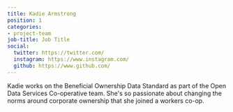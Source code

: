 ```yaml
---
title: Kadie Armstrong
position: 1
categories:
- project-team
job-title: Job Title
social:
  twitter: https://twitter.com/
  instagram: https://www.instagram.com/
  github: https://www.github.com/
---
```


Kadie works on the Beneficial Ownership Data Standard as part of the Open Data Services Co-operative team. She's so passionate about changing the norms around corporate ownership that she joined a workers co-op.